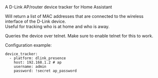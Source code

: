 A D-Link AP/router device tracker for Home Assistant

Will return a list of MAC addresses that are connected to the wireless interface of the D-Link device.  
Useful for tracking who is at home and who is away.

Queries the device over telnet. Make sure to enable telnet for this to work.

Configuration example:

```
device_tracker:
  - platform: dlink_presence
    host: 192.168.1.2 # ap
    username: admin
    password: !secret ap_password
```
